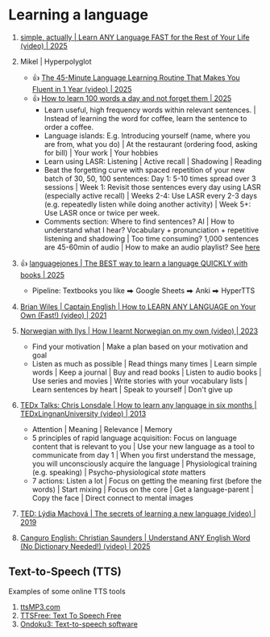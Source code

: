 # Learning a language

1. [simple, actually | Learn ANY Language FAST for the Rest of Your Life (video) | 2025](https://www.youtube.com/watch?v=Iwj2Hw3bVT4)
1. Mikel | Hyperpolyglot
   - :thumbsup: [The 45-Minute Language Learning Routine That Makes You Fluent in 1 Year (video) | 2025](https://www.youtube.com/watch?v=hmlMK8VG2BE)
   - :thumbsup: [How to learn 100 words a day and not forget them | 2025](https://www.youtube.com/watch?v=d23uFcDn-Rk)
     * Learn useful, high frequency words within relevant sentences. | Instead of learning the word for coffee, learn the sentence to order a coffee.
     * Language islands: E.g. Introducing yourself (name, where you are from, what you do) | At the restaurant (ordering food, asking for bill) | Your work | Your hobbies
     * Learn using LASR: Listening | Active recall | Shadowing | Reading
     * Beat the forgetting curve with spaced repetition of your new batch of 30, 50, 100 sentences: Day 1: 5-10 times spread over 3 sessions |
       Week 1: Revisit those sentences every day using LASR (especially active recall) | Weeks 2-4: Use LASR every 2-3 days (e.g. repeatedly
       listen while doing another activity) | Week 5+: Use LASR once or twice per week.
     * Comments section: Where to find sentences? AI | How to understand what I hear? Vocabulary + pronunciation + repetitive listening and shadowing |
       Too time consuming? 1,000 sentences are 45-60min of audio | How to make an audio playlist? See [here](https://www.youtube.com/watch?v=fV2y3UrVeuQ)

1. :thumbsup: [languagejones | The BEST way to learn a language QUICKLY with books | 2025](https://www.youtube.com/watch?v=QVpu66njzdE)
   - Pipeline: Textbooks you like ⮕ Google Sheets ⮕ Anki ⮕ HyperTTS

1. [Brian Wiles | Captain English | How to LEARN ANY LANGUAGE on Your Own (Fast!) (video) | 2021](https://www.youtube.com/watch?v=qYsHLUAlH_8)
1. [Norwegian with Ilys | How I learnt Norwegian on my own (video) | 2023](https://www.youtube.com/watch?v=uWQYqcFX8JE)
   - Find your motivation | Make a plan based on your motivation and goal
   - Listen as much as possible | Read things many times | Learn simple words | Keep a journal | Buy and read books |
     Listen to audio books | Use series and movies | Write stories with your vocabulary lists | Learn sentences by heart |
     Speak to yourself | Don't give up

1. [TEDx Talks: Chris Lonsdale | How to learn any language in six months | TEDxLingnanUniversity (video) | 2013](https://www.youtube.com/watch?v=d0yGdNEWdn0)
   - Attention | Meaning | Relevance | Memory
   - 5 principles of rapid language acquisition: Focus on language content that is relevant to you |
     Use your new language as a tool to communicate from day 1 |
     When you first understand the message, you will unconsciously acquire the language |
     Physiological training (e.g. speaking) | Psycho-physiological *state* matters
   - 7 actions: Listen a lot | Focus on getting the meaning first (before the words) | Start mixing |
     Focus on the core | Get a language-parent | Copy the face | Direct connect to mental images

1. [TED: Lýdia Machová | The secrets of learning a new language (video) | 2019](https://www.youtube.com/watch?v=o_XVt5rdpFY)
1. [Canguro English: Christian Saunders | Understand ANY English Word (No Dictionary Needed!) (video) | 2025](https://www.youtube.com/watch?v=2-QrjEcMIzs)


## Text-to-Speech (TTS)

Examples of some online TTS tools

1. [ttsMP3.com](https://ttsmp3.com/)
1. [TTSFree: Text To Speech Free](https://ttsfree.com/text-to-speech)
1. [Ondoku3: Text-to-speech software](https://ondoku3.com/en/)

